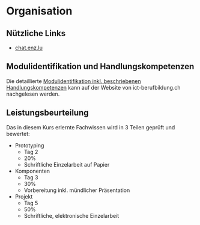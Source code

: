 # Organisation

## Nützliche Links
* [chat.enz.lu](https://chat.enz.lu)


## Modulidentifikation und Handlungskompetenzen

Die detaillierte [Modulidentifikation inkl. beschriebenen Handlungskompetenzen](https://cf.ict-berufsbildung.ch/modules.php?name=Mbk&a=20101&cmodnr=307)  kann auf der Website von ict-berufbildung.ch nachgelesen werden. 

## Leistungsbeurteilung
Das in diesem Kurs erlernte Fachwissen wird in 3 Teilen geprüft und bewertet:

* Prototyping
	* Tag 2
	* 20%
	* Schriftliche Einzelarbeit auf Papier
* Komponenten
	* Tag 3
	* 30%
	* Vorbereitung inkl. mündlicher Präsentation
* Projekt
	* Tag 5
	* 50%
	* Schriftliche, elektronische Einzelarbeit


